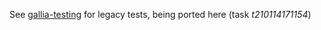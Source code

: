 See [gallia-testing](https://github.com/galliaproject/gallia-testing#gallia-testing) for legacy tests, being ported here (task _t210114171154_)
